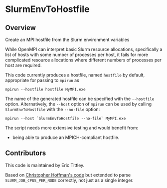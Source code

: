 # SlurmEnvToHostfile

## Overview
Create an MPI hostfile from the Slurm environment variables

While OpenMPI can interpret basic Slurm resource allocations, specifically a list of hosts with some number of processes per host, it fails for more complicated resource allocations where different numbers of processes per host are required.

This code currently produces a hostfile, named `hostfile` by default, appropriate for passing to `mpirun` as

```
mpirun --hostfile hostfile MyMPI.exe
```

The name of the generated hostfile can be specified with the `--hostfile` option. Alternatively, the `--host` option of 
`mpirun` can be used by calling `SlurmEnvToHostfile` with the `--no-file` option:

```
mpirun --host `SlurmEnvToHostfile --no-file` MyMPI.exe
```

The script needs more extensive testing and would benefit from:
* being able to produce an MPICH-compliant hostfile.

## Contributors

This code is maintained by Eric Tittley.

Based on [Christopher Hoffman's code](https://github.com/pftool/pftool/blob/master/scripts/pfscripts.py)
but extended to parse `SLURM_JOB_CPUS_PER_NODE` correctly, not just as a single integer.
